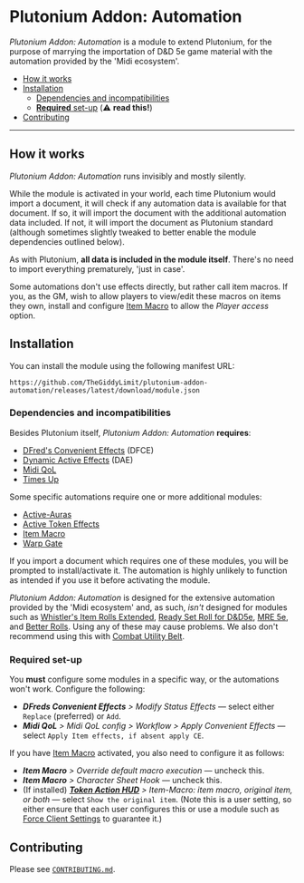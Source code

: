 # Plutonium Addon: Automation

*Plutonium Addon: Automation* is a module to extend Plutonium, for the purpose of marrying the importation of D&D 5e game material with the automation provided by the 'Midi ecosystem'.

- [How it works](#how-it-works)
- [Installation](#installation)
   - [Dependencies and incompatibilities](#dependencies-and-incompatibilities)
   - [**Required** set-up](#required-set-up) (⚠️ **read this!**)
- [Contributing](#contributing)

---

## How it works

*Plutonium Addon: Automation* runs invisibly and mostly silently.

While the module is activated in your world, each time Plutonium would import a document, it will check if any automation data is available for that document. If so, it will import the document with the additional automation data included. If not, it will import the document as Plutonium standard (although sometimes slightly tweaked to better enable the module dependencies outlined below).

As with Plutonium, **all data is included in the module itself**. There's no need to import everything prematurely, 'just in case'.

Some automations don't use effects directly, but rather call item macros. If you, as the GM, wish to allow players to view/edit these macros on items they own, install and configure [Item Macro](https://foundryvtt.com/packages/itemacro) to allow the _Player access_ option.

## Installation

You can install the module using the following manifest URL:

`https://github.com/TheGiddyLimit/plutonium-addon-automation/releases/latest/download/module.json`

### Dependencies and incompatibilities

Besides Plutonium itself, *Plutonium Addon: Automation* **requires**:
- [DFred's Convenient Effects](https://foundryvtt.com/packages/dfreds-convenient-effects) (DFCE)
- [Dynamic Active Effects](https://foundryvtt.com/packages/dae) (DAE)
- [Midi QoL](https://foundryvtt.com/packages/midi-qol)
- [Times Up](https://foundryvtt.com/packages/times-up)

Some specific automations require one or more additional modules:
- [Active-Auras](https://foundryvtt.com/packages/ActiveAuras)
- [Active Token Effects](https://foundryvtt.com/packages/ATL)
- [Item Macro](https://foundryvtt.com/packages/itemacro)
- [Warp Gate](https://foundryvtt.com/packages/warpgate)

If you import a document which requires one of these modules, you will be prompted to install/activate it. The automation is highly unlikely to function as intended if you use it before activating the module.

*Plutonium Addon: Automation* is designed for the extensive automation provided by the 'Midi ecosystem' and, as such, *isn't* designed for modules such as [Whistler's Item Rolls Extended](https://foundryvtt.com/packages/wire), [Ready Set Roll for D&D5e](https://foundryvtt.com/packages/ready-set-roll-5e), [MRE 5e](https://foundryvtt.com/packages/mre-dnd5e), and [Better Rolls](https://foundryvtt.com/packages/betterrolls5e). Using any of these may cause problems. We also don't recommend using this with [Combat Utility Belt](https://foundryvtt.com/packages/combat-utility-belt).

### Required set-up

You **must** configure some modules in a specific way, or the automations won't work. Configure the following:

- _**DFreds Convenient Effects** > Modify Status Effects_ — select either `Replace` (preferred) or `Add`.
- _**Midi QoL** > Midi QoL config > Workflow > Apply Convenient Effects_ — select `Apply Item effects, if absent apply CE`.

If you have [Item Macro](https://foundryvtt.com/packages/itemacro) activated, you also need to configure it as follows:

- _**Item Macro** > Override default macro execution_ — uncheck this.
- _**Item Macro** > Character Sheet Hook_ — uncheck this.
- (If installed) _**[Token Action HUD](https://foundryvtt.com/packages/token-action-hud)** > Item-Macro: item macro, original item, or both_ — select `Show the original item`. (Note this is a user setting, so either ensure that each user configures this or use a module such as [Force Client Settings](https://foundryvtt.com/packages/force-client-settings) to guarantee it.)

## Contributing

Please see [`CONTRIBUTING.md`](./CONTRIBUTING.md).
